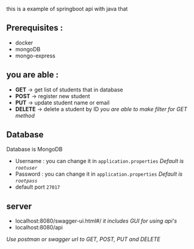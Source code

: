 this is a example of springboot api with java that
## Prerequisites :
- docker
- mongoDB
- mongo-express

## you are able :
- **GET**    -> get list of students that in database
- **POST**   -> register new student
- **PUT**    -> update student name or email
- **DELETE** -> delete a student by ID
*you are able to make filter for GET method*

## Database
Database is MongoDB
- Username : you can change it in `application.properties` *Default is `rootuser`*
- Password : you can change it in `application.properties` *Default is `rootpass`*
- default port `27017`

## server
- localhost:8080/swagger-ui.html#/ *it includes GUI for using api's*
- localhost:8080/api

*Use postman or swagger url to GET, POST, PUT and DELETE*
